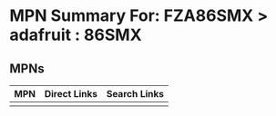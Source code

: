 



# MPN Summary For: FZA86SMX > adafruit : 86SMX

## MPNs
  

|MPN|Direct Links|Search Links|
| :--- | :--- | :--- |
||||
